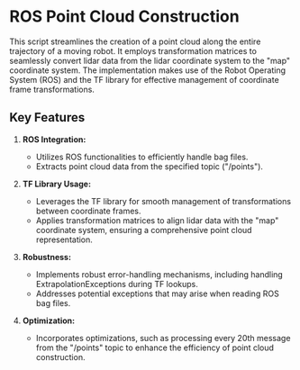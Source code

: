 # ROS Point Cloud Construction

This script streamlines the creation of a point cloud along the entire trajectory of a moving robot. It employs transformation matrices to seamlessly convert lidar data from the lidar coordinate system to the "map" coordinate system. The implementation makes use of the Robot Operating System (ROS) and the TF library for effective management of coordinate frame transformations.

## Key Features

1. **ROS Integration:**
   - Utilizes ROS functionalities to efficiently handle bag files.
   - Extracts point cloud data from the specified topic ("/points").

2. **TF Library Usage:**
   - Leverages the TF library for smooth management of transformations between coordinate frames.
   - Applies transformation matrices to align lidar data with the "map" coordinate system, ensuring a comprehensive point cloud representation.

3. **Robustness:**
   - Implements robust error-handling mechanisms, including handling ExtrapolationExceptions during TF lookups.
   - Addresses potential exceptions that may arise when reading ROS bag files.

4. **Optimization:**
   - Incorporates optimizations, such as processing every 20th message from the "/points" topic to enhance the efficiency of point cloud construction.
